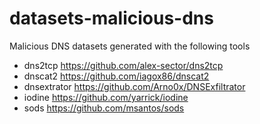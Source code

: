 # datasets-malicious-dns

Malicious DNS datasets generated with the following tools

- dns2tcp https://github.com/alex-sector/dns2tcp
- dnscat2 https://github.com/iagox86/dnscat2
- dnsextrator https://github.com/Arno0x/DNSExfiltrator
- iodine https://github.com/yarrick/iodine
- sods https://github.com/msantos/sods
